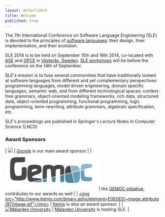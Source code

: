 ```yaml
---
layout: default2014
title: Welcome
published: true
---
```


The 7th International Conference on Software Language Engineering (SLE) is devoted to the principles of [software languages](http://en.wikipedia.org/wiki/Software_language): their design, their implementation, and their evolution. 

SLE 2014 is to be held on September 15th and 16th 2014, co-located with [ASE](http://ase2014.org/) and [GPCE](http://program-transformation.org/GPCE14) in [Västerås, Sweden](http://goo.gl/maps/W2COv). [SLE workshops](http://www.sleconf.org/2014/Workshops.html) will be before the conference on the 14th of September.

SLE's mission is to fuse several communities that have traditionally looked at software languages from different and yet complementary perspectives: programming languages, model driven engineering, domain specific languages, semantic web, and from different technological spaces: context-free grammars, object-oriented modeling frameworks, rich data, structured data, object-oriented programming, functional programming, logic programming, term-rewriting, attribute grammars, algebraic specification, etc.

SLE's proceedings are published in Springer's Lecture Notes in Computer Science (LNCS)

### Award Sponsors

| <a href="http://www.google.com/about/company"><img src="http://www.google.com/images/logos/google_logo_41.png"/></a> | [Google](http://www.google.com/about/company/) is our main award sponsor |
| <a href="http://www.gemoc.org"><img src="/assets/2014/images/sle/gemoc-logo.jpg" alt="GEMOC initiative" width="300px" /></a> | the [GEMOC initiative](http://www.gemoc.org), contributes to our awards as well | 
| <a href="http://www.itemis.com"><img src="http://www.itemis.com/binary.ashx/element=E0E0E0/~image.attribute/97/image.gif"</img></a> | [Itemis](http://www.itemis.com) is also an award sponsor. |
| <a href="http://www.mdh.se/"><img src="http://ase2014.org/pics/MDH-logo-en.png" alt="M&auml;larden University"></a> | [Mälarden University](http://www.mdh.se/) is hosting SLE. |